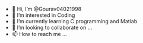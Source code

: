 - 👋 Hi, I’m @Gourav04021998
- 👀 I’m interested in Coding
- 🌱 I’m currently learning C programming and Matlab
- 💞️ I’m looking to collaborate on ...
- 📫 How to reach me ...

<!---
Gourav04021998/Gourav04021998 is a ✨ special ✨ repository because its `README.md` (this file) appears on your GitHub profile.
You can click the Preview link to take a look at your changes.
--->
